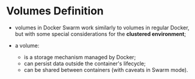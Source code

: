 # Volumes Definition

- volumes in Docker Swarm work similarly to volumes in regular Docker, but with some special considerations for the **clustered environment**;
- a volume:

  - is a storage mechanism managed by Docker;
  - can persist data outside the container's lifecycle;
  - can be shared between containers (with caveats in Swarm mode).
